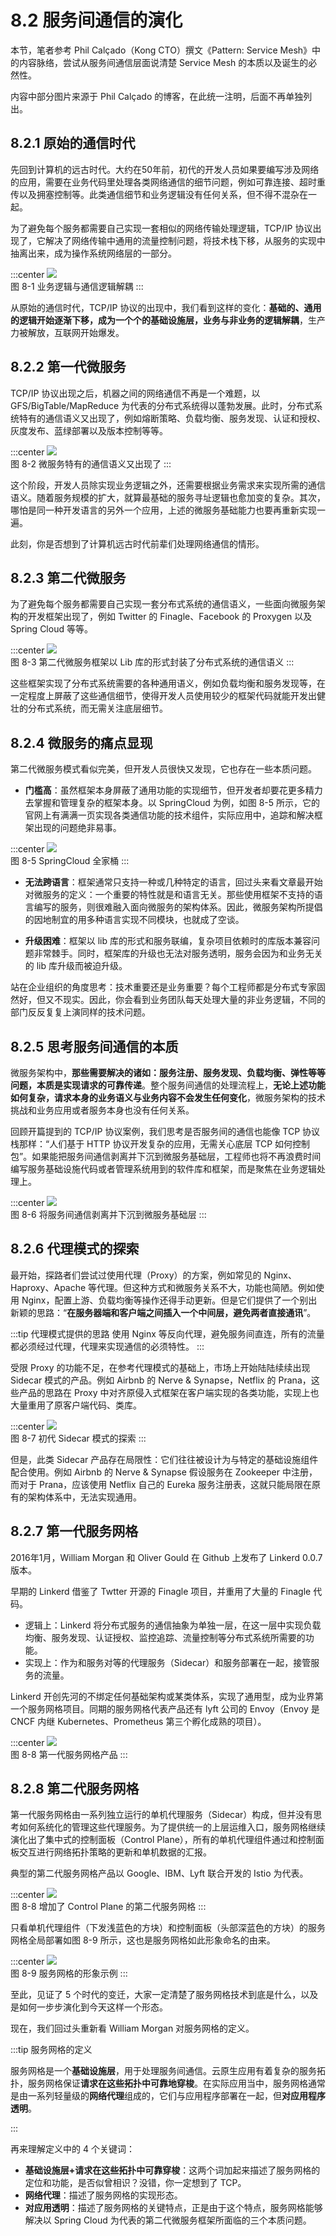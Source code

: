 # 8.2 服务间通信的演化

本节，笔者参考 Phil Calçado（Kong CTO）撰文《Pattern: Service Mesh》中的内容脉络，尝试从服务间通信层面说清楚 Service Mesh 的本质以及诞生的必然性。

内容中部分图片来源于 Phil Calçado 的博客，在此统一注明，后面不再单独列出。

## 8.2.1 原始的通信时代

先回到计算机的远古时代。大约在50年前，初代的开发人员如果要编写涉及网络的应用，需要在业务代码里处理各类网络通信的细节问题，例如可靠连接、超时重传以及拥塞控制等。此类通信细节和业务逻辑没有任何关系，但不得不混杂在一起。

为了避免每个服务都需要自己实现一套相似的网络传输处理逻辑，TCP/IP 协议出现了，它解决了网络传输中通用的流量控制问题，将技术栈下移，从服务的实现中抽离出来，成为操作系统网络层的一部分。

:::center
  ![](../assets/service-mesh-tcp.png)<br/>
  图 8-1 业务逻辑与通信逻辑解耦
:::

从原始的通信时代，TCP/IP 协议的出现中，我们看到这样的变化：**基础的、通用的逻辑开始逐渐下移，成为一个个的基础设施层，业务与非业务的逻辑解耦**，生产力被解放，互联网开始爆发。

## 8.2.2 第一代微服务

TCP/IP 协议出现之后，机器之间的网络通信不再是一个难题，以 GFS/BigTable/MapReduce 为代表的分布式系统得以蓬勃发展。此时，分布式系统特有的通信语义又出现了，例如熔断策略、负载均衡、服务发现、认证和授权、灰度发布、蓝绿部署以及版本控制等等。

:::center
  ![](../assets/service-mesh-2.png)<br/>
  图 8-2 微服务特有的通信语义又出现了
:::

这个阶段，开发人员除实现业务逻辑之外，还需要根据业务需求来实现所需的通信语义。随着服务规模的扩大，就算最基础的服务寻址逻辑也愈加变的复杂。其次，哪怕是同一种开发语言的另外一个应用，上述的微服务基础能力也要再重新实现一遍。

此刻，你是否想到了计算机远古时代前辈们处理网络通信的情形。

## 8.2.3 第二代微服务

为了避免每个服务都需要自己实现一套分布式系统的通信语义，一些面向微服务架构的开发框架出现了，例如 Twitter 的 Finagle、Facebook 的 Proxygen 以及 Spring Cloud 等等。

:::center
  ![](../assets/service-mesh-3.png)<br/>
  图 8-3 第二代微服务框架以 Lib 库的形式封装了分布式系统的通信语义
:::


这些框架实现了分布式系统需要的各种通用语义，例如负载均衡和服务发现等，在一定程度上屏蔽了这些通信细节，使得开发人员使用较少的框架代码就能开发出健壮的分布式系统，而无需关注底层细节。

## 8.2.4 微服务的痛点显现

第二代微服务模式看似完美，但开发人员很快又发现，它也存在一些本质问题。

- **门槛高**：虽然框架本身屏蔽了通用功能的实现细节，但开发者却要花更多精力去掌握和管理复杂的框架本身。以 SpringCloud 为例，如图 8-5 所示，它的官网上有满满一页实现各类通信功能的技术组件，实际应用中，追踪和解决框架出现的问题绝非易事。

:::center
  ![](../assets/SpringCloud.webp)<br/>
  图 8-5 SpringCloud 全家桶
:::

- **无法跨语言**：框架通常只支持一种或几种特定的语言，回过头来看文章最开始对微服务的定义：一个重要的特性就是和语言无关。那些使用框架不支持的语言编写的服务，则很难融入面向微服务的架构体系。因此，微服务架构所提倡的因地制宜的用多种语言实现不同模块，也就成了空谈。

- **升级困难**：框架以 lib 库的形式和服务联编，复杂项目依赖时的库版本兼容问题非常棘手。同时，框架库的升级也无法对服务透明，服务会因为和业务无关的 lib 库升级而被迫升级。

站在企业组织的角度思考：技术重要还是业务重要？每个工程师都是分布式专家固然好，但又不现实。因此，你会看到业务团队每天处理大量的非业务逻辑，不同的部门反反复复上演同样的技术问题。

## 8.2.5 思考服务间通信的本质

微服务架构中，**那些需要解决的诸如：服务注册、服务发现、负载均衡、弹性等等问题，本质是实现请求的可靠传递**。整个服务间通信的处理流程上，**无论上述功能如何复杂，请求本身的业务语义与业务内容不会发生任何变化**，微服务架构的技术挑战和业务应用或者服务本身也没有任何关系。

回顾开篇提到的 TCP/IP 协议案例，我们思考是否服务间的通信也能像 TCP 协议栈那样：“人们基于 HTTP 协议开发复杂的应用，无需关心底层 TCP 如何控制包”。如果能把服务间通信剥离并下沉到微服务基础层，工程师也将不再浪费时间编写服务基础设施代码或者管理系统用到的软件库和框架，而是聚焦在业务逻辑处理上。

:::center
  ![](../assets/service-mesh-4.png)<br/>
  图 8-6 将服务间通信剥离并下沉到微服务基础层
:::

## 8.2.6 代理模式的探索

最开始，探路者们尝试过使用代理（Proxy）的方案，例如常见的 Nginx、Haproxy、Apache 等代理。但这种方式和微服务关系不大，功能也简陋。例如使用 Nginx，配置上游、负载均衡等操作还得手动更新。但是它们提供了一个别出新颖的思路：“**在服务器端和客户端之间插入一个中间层，避免两者直接通讯**”。

:::tip 代理模式提供的思路
使用 Nginx 等反向代理，避免服务间直连，所有的流量都必须经过代理，代理来实现通信的必须特性。
:::

受限 Proxy 的功能不足，在参考代理模式的基础上，市场上开始陆陆续续出现 Sidecar 模式的产品。例如 Airbnb 的 Nerve & Synapse，Netflix 的 Prana，这些产品的思路在 Proxy 中对齐原侵入式框架在客户端实现的各类功能，实现上也大量重用了原客户端代码、类库。

:::center
  ![](../assets/servicemesh-sidecar.png)<br/>
  图 8-7 初代 Sidecar 模式的探索
:::


但是，此类 Sidecar 产品存在局限性：它们往往被设计为与特定的基础设施组件配合使用。例如 Airbnb 的 Nerve & Synapse 假设服务在 Zookeeper 中注册，而对于 Prana，应该使用 Netflix 自己的 Eureka 服务注册表，这就只能局限在原有的架构体系中，无法实现通用。

## 8.2.7 第一代服务网格

2016年1月，William Morgan 和 Oliver Gould 在 Github 上发布了 Linkerd 0.0.7 版本。

早期的 Linkerd 借鉴了 Twtter 开源的 Finagle 项目，并重用了大量的 Finagle 代码。

- 逻辑上：Linkerd 将分布式服务的通信抽象为单独一层，在这一层中实现负载均衡、服务发现、认证授权、监控追踪、流量控制等分布式系统所需要的功能。
- 实现上：作为和服务对等的代理服务（Sidecar）和服务部署在一起，接管服务的流量。

Linkerd 开创先河的不绑定任何基础架构或某类体系，实现了通用型，成为业界第一个服务网格项目。同期的服务网格代表产品还有 lyft 公司的 Envoy（Envoy 是 CNCF 内继 Kubernetes、Prometheus 第三个孵化成熟的项目）。

:::center
  ![](../assets/linkerd-envoy.png)<br/>
  图 8-8 第一代服务网格产品
:::

## 8.2.8 第二代服务网格

第一代服务网格由一系列独立运行的单机代理服务（Sidecar）构成，但并没有思考如何系统化的管理这些代理服务。为了提供统一的上层运维入口，服务网格继续演化出了集中式的控制面板（Control Plane），所有的单机代理组件通过和控制面板交互进行网络拓扑策略的更新和单机数据的汇报。

典型的第二代服务网格产品以 Google、IBM、Lyft 联合开发的 Istio 为代表。

:::center
  ![](../assets/6-b.png)<br/>
  图 8-8 增加了 Control Plane 的第二代服务网格
:::

只看单机代理组件（下发浅蓝色的方块）和控制面板（头部深蓝色的方块）的服务网格全局部署如图 8-9 所示，这也是服务网格如此形象命名的由来。

:::center
  ![](../assets/mesh3.png)<br/>
  图 8-9 服务网格的形象示例
:::

至此，见证了 5 个时代的变迁，大家一定清楚了服务网格技术到底是什么，以及是如何一步步演化到今天这样一个形态。

现在，我们回过头重新看 William Morgan 对服务网格的定义。

:::tip 服务网格的定义

服务网格是一个**基础设施层**，用于处理服务间通信。云原生应用有着复杂的服务拓扑，服务网格保证**请求在这些拓扑中可靠地穿梭**。在实际应用当中，服务网格通常是由一系列轻量级的**网络代理**组成的，它们与应用程序部署在一起，但**对应用程序透明**。

:::

再来理解定义中的 4 个关键词：

- **基础设施层+请求在这些拓扑中可靠穿梭**：这两个词加起来描述了服务网格的定位和功能，是否似曾相识？没错，你一定想到了 TCP。
- **网络代理**：描述了服务网格的实现形态。
- **对应用透明**：描述了服务网格的关键特点，正是由于这个特点，服务网格能够解决以 Spring Cloud 为代表的第二代微服务框架所面临的三个本质问题。
